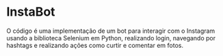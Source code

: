# InstaBot
O código é uma implementação de um bot para interagir com o Instagram usando a biblioteca Selenium em Python, realizando login, navegando por hashtags e realizando ações como curtir e comentar em fotos.
